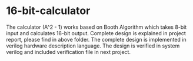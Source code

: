 # 16-bit-calculator
The calculator (A^2 - 1) works based on Booth Algorithm which takes 8-bit input and calculates 16-bit output. Complete design is explained in project report, please find in above folder.
The complete design is implemented in verilog hardware description language.
The design is verified in system verilog and included verification file in next project.
